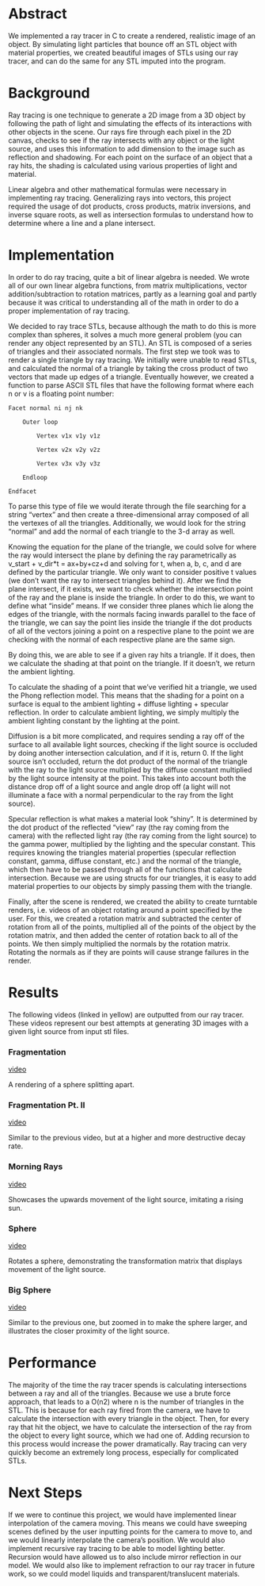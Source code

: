 # Abstract
We implemented a ray tracer in C to create a rendered, realistic image of an object. By simulating light particles that bounce off an STL object with material properties, we created beautiful images of STLs using our ray tracer, and can do the same for any STL imputed into the program. 

# Background
Ray tracing is one technique to generate a 2D image from a 3D object by following the path of light and simulating the effects of its interactions with other objects in the scene. Our rays fire through each pixel in the 2D canvas, checks to see if the ray intersects with any object or the light source, and uses this information to add dimension to the image such as reflection and shadowing. For each point on the surface of an object that a ray hits, the shading is calculated using various properties of light and material. 

Linear algebra and other mathematical formulas were necessary in implementing ray tracing. Generalizing rays into vectors, this project required the usage of dot products, cross products, matrix inversions, and inverse square roots, as well as intersection formulas to understand how to determine where a line and a plane intersect.

# Implementation
In order to do ray tracing, quite a bit of linear algebra is needed. We wrote all of our own linear algebra functions, from matrix multiplications, vector addition/subtraction to rotation matrices, partly as a learning goal and partly because it was critical to understanding all of the math in order to do a proper implementation of ray tracing. 

We decided to ray trace STLs, because although the math to do this is more complex than spheres, it solves a much more general problem (you can render any object represented by an STL). An STL is composed of a series of triangles and their associated normals. The first step we took was to render a single triangle by ray tracing. We initially were unable to read STLs, and calculated the normal of a triangle by taking the cross product of two vectors that made up edges of a triangle. Eventually however, we created a function to parse ASCII STL files that have the following format where each n or v is a floating point number:

    Facet normal ni nj nk

	    Outer loop
	
		    Vertex v1x v1y v1z
		
		    Vertex v2x v2y v2z
		
		    Vertex v3x v3y v3z
		
	    Endloop
	
    Endfacet

To parse this type of file we would iterate through the file searching for a string “vertex” and then create a three-dimensional array composed of all the vertexes of all the triangles. Additionally, we would look for the string “normal” and add the normal of each triangle to the 3-d array as well. 

Knowing the equation for the plane of the triangle, we could solve for where the ray would intersect the plane by defining the ray parametrically as v_start + v_dir*t = ax+by+cz+d and solving for t, when a, b, c, and d are defined by the particular triangle. We only want to consider positive t values (we don’t want the ray to intersect triangles behind it). After we find the plane intersect, if it exists, we want to check whether the intersection point of the ray and the plane is inside the triangle. In order to do this, we want to define what “inside” means. If we consider three planes which lie along the edges of the triangle, with the normals facing inwards parallel to the face of the triangle, we can say the point lies inside the triangle if the dot products of all of the vectors joining a point on a respective plane to the point we are checking with the normal of each respective plane are the same sign. 

By doing this, we are able to see if a given ray hits a triangle. If it does, then we calculate the shading at that point on the triangle. If it doesn’t, we return the ambient lighting. 

To calculate the shading of a point that we’ve verified hit a triangle, we used the Phong reflection model. This means that the shading for a point on a surface is equal to the ambient lighting + diffuse lighting + specular reflection. In order to calculate ambient lighting, we simply multiply the ambient lighting constant by the lighting at the point. 

Diffusion is a bit more complicated, and requires sending a ray off of the surface to all available light sources, checking if the light source is occluded by doing another intersection calculation, and if it is, return 0. If the light source isn’t occluded, return the dot product of the normal of the triangle with the ray to the light source multiplied by the diffuse constant multiplied by the light source intensity at the point. This takes into account both the distance drop off of a light source and angle drop off (a light will not illuminate a face with a normal perpendicular to the ray from the light source).

Specular reflection is what makes a material look “shiny”. It is determined by the dot product of the reflected “view” ray (the ray coming from the camera) with the reflected light ray (the ray coming from the light source) to the gamma power, multiplied by the lighting and the specular constant. This requires knowing the triangles material properties (specular reflection constant, gamma, diffuse constant, etc.) and the normal of the triangle, which then have to be passed through all of the functions that calculate intersection. Because we are using structs for our triangles, it is easy to add material properties to our objects by simply passing them with the triangle.

Finally, after the scene is rendered, we created the ability to create turntable renders, i.e. videos of an object rotating around a point specified by the user. For this, we created a rotation matrix and subtracted the center of rotation from all of the points, multiplied all of the points of the object by the rotation matrix, and then added the center of rotation back to all of the points. We then simply multiplied the normals by the rotation matrix. Rotating the normals as if they are points will cause strange failures in the render. 

# Results
The following videos (linked in yellow) are outputted from our ray tracer. These videos represent our best attempts at generating 3D images with a given light source from input stl files. 

### Fragmentation
[video](https://github.com/maxschommer/SoftSys_Terminally_Eeeel/blob/master/Work_in_Progress/Video4/a_bit_less_sad_rays.gif)

A rendering of a sphere splitting apart.

### Fragmentation Pt. II
[video](https://github.com/maxschommer/SoftSys_Terminally_Eeeel/blob/master/Work_in_Progress/Video5/diseased_rays.gif) 

Similar to the previous video, but at a higher and more destructive decay rate.

### Morning Rays
[video](https://github.com/maxschommer/SoftSys_Terminally_Eeeel/blob/master/Work_in_Progress/Video1/morning_rays.gif)

Showcases the upwards movement of the light source, imitating a rising sun.

### Sphere 
[video](https://github.com/maxschommer/SoftSys_Terminally_Eeeel/blob/master/Work_in_Progress/Video6/moviefast.gif)

Rotates a sphere, demonstrating the transformation matrix that displays movement of the light source.

### Big Sphere
[video](https://github.com/maxschommer/SoftSys_Terminally_Eeeel/blob/master/Work_in_Progress/Video7/sick_rays.gif)

Similar to the previous one, but zoomed in to make the sphere larger, and illustrates the closer proximity of the light source.

# Performance
The majority of the time the ray tracer spends is calculating intersections between a ray and all of the triangles. Because we use a brute force approach, that leads to a O(n2) where n is the number of triangles in the STL. This is because for each ray fired from the camera, we have to calculate the intersection with every triangle in the object. Then, for every ray that hit the object, we have to calculate the intersection of the ray from the object to every light source, which we had one of. Adding recursion to this process would increase the power dramatically. Ray tracing can very quickly become an extremely long process, especially for complicated STLs. 

# Next Steps
If we were to continue this project, we would have implemented linear interpolation of the camera moving. This means we could have sweeping scenes defined by the user inputting points for the camera to move to, and we would linearly interpolate the camera’s position. We would also implement recursive ray tracing to be able to model lighting better. Recursion would have allowed us to also include mirror reflection in our model. We would also like to implement refraction to our ray tracer in future work, so we could model liquids and transparent/translucent materials. 

